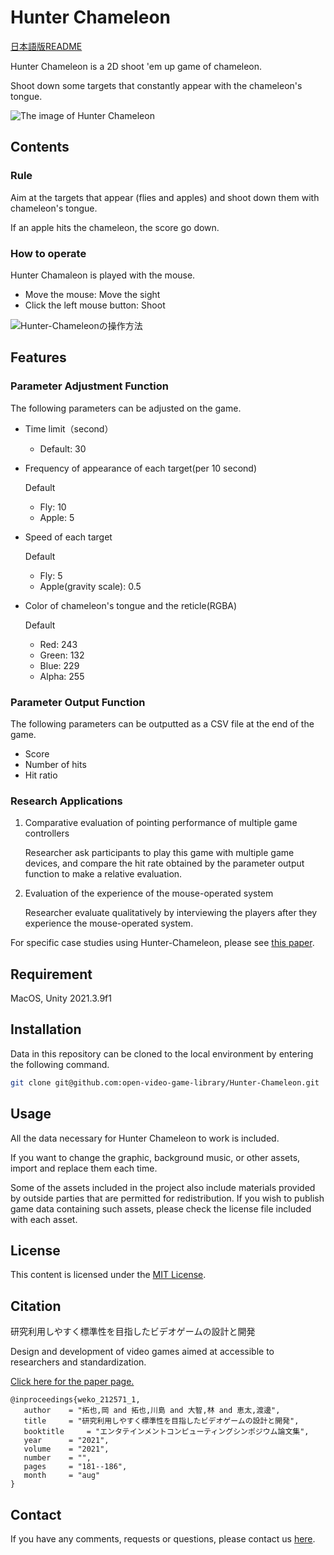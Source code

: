 # Hunter Chameleon

[日本語版README](https://github.com/open-video-game-library/HunterChameleon/blob/main/README.md)

Hunter Chameleon is a 2D shoot 'em up game of chameleon.

Shoot down some targets that constantly appear with the chameleon's tongue.

![The image of Hunter Chameleon](https://user-images.githubusercontent.com/52689532/222994483-b0638233-ecbb-4c2f-811d-4c572933444f.png)


## Contents

### Rule

Aim at the targets that appear (flies and apples) and shoot down them with chameleon's tongue.

If an apple hits the chameleon, the score go down.

### How to operate

Hunter Chamaleon is played with the mouse.
- Move the mouse: Move the sight
- Click the left mouse button: Shoot

![Hunter-Chameleonの操作方法](https://user-images.githubusercontent.com/52689532/196676762-4b561a4d-eacf-43a2-9de5-26b8e95a69aa.png)


## Features

### Parameter Adjustment Function

The following parameters can be adjusted on the game.

- Time limit（second）
   - Default: 30

- Frequency of appearance of each target(per 10 second)

   Default
   - Fly: 10
   - Apple: 5

- Speed of each target

   Default
   - Fly: 5
   - Apple(gravity scale): 0.5

- Color of chameleon's tongue and the reticle(RGBA)

   Default
   - Red: 243
   - Green: 132
   - Blue: 229
   - Alpha: 255

### Parameter Output Function

The following parameters can be outputted as a CSV file at the end of the game.

- Score
- Number of hits
- Hit ratio

### Research Applications

1. Comparative evaluation of pointing performance of multiple game controllers

   Researcher ask participants to play this game with multiple game devices, and compare the hit rate obtained by the parameter output function to make a relative evaluation.
   
2. Evaluation of the experience of the mouse-operated system

   Researcher evaluate qualitatively by interviewing the players after they experience the mouse-operated system.
   
For specific case studies using Hunter-Chameleon, please see [this paper](http://id.nii.ac.jp/1001/00214482/).


## Requirement

MacOS, Unity 2021.3.9f1


## Installation

Data in this repository can be cloned to the local environment by entering the following command.

```bash
git clone git@github.com:open-video-game-library/Hunter-Chameleon.git
```


## Usage

All the data necessary for Hunter Chameleon to work is included.

If you want to change the graphic, background music, or other assets, import and replace them each time.

Some of the assets included in the project also include materials provided by outside parties that are permitted for redistribution. If you wish to publish game data containing such assets, please check the license file included with each asset.


## License

This content is licensed under the [MIT License](https://github.com/open-video-game-library/HunterChameleon/blob/main/LICENSE).


## Citation

研究利用しやすく標準性を目指したビデオゲームの設計と開発

Design and development of video games aimed at accessible to researchers and standardization.

[Click here for the paper page.](http://id.nii.ac.jp/1001/00212465/)

```
@inproceedings{weko_212571_1,
   author	 = "拓也,岡 and 拓也,川島 and 大智,林 and 恵太,渡邊",
   title	 = "研究利用しやすく標準性を目指したビデオゲームの設計と開発",
   booktitle	 = "エンタテインメントコンピューティングシンポジウム論文集",
   year 	 = "2021",
   volume	 = "2021",
   number	 = "",
   pages	 = "181--186",
   month	 = "aug"
}
```


## Contact

If you have any comments, requests or questions, please contact us [here](https://openvideogame.cc/contact/).
